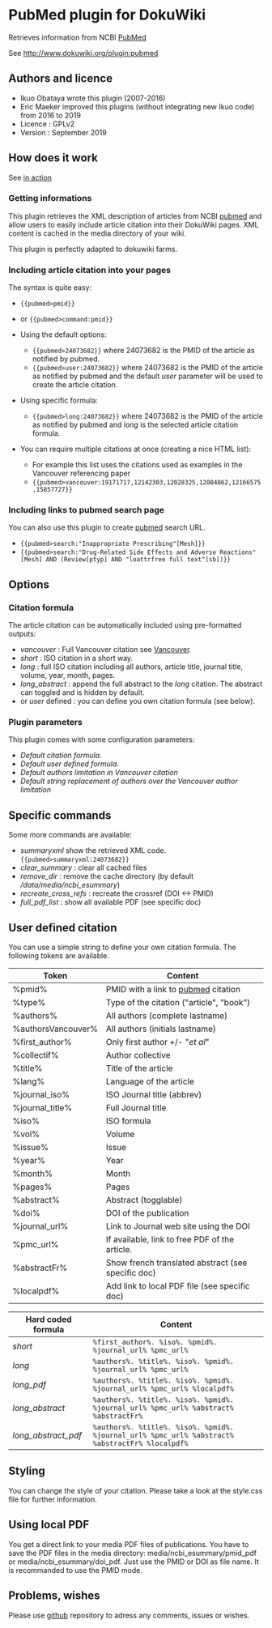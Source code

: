 # PubMed plugin for DokuWiki

Retrieves information from NCBI [PubMed]

See http://www.dokuwiki.org/plugin:pubmed

## Authors and licence

- Ikuo Obataya wrote this plugin (2007-2016)
- Eric Maeker improved this plugins (without integrating new Ikuo code) from 2016 to 2019
- Licence : GPLv2
- Version : September 2019

## How does it work

See [in action]

### Getting informations

This plugin retrieves the XML description of articles from NCBI [pubmed] and allow users to easily include article citation into their DokuWiki pages.
XML content is cached in the media directory of your wiki.

This plugin is perfectly adapted to dokuwiki farms.

### Including article citation into your pages

The syntax is quite easy:
- `{{pubmed>pmid}}`
- or `{{pubmed>command:pmid}}`

- Using the default options:
  - `{{pubmed>24073682}}` where 24073682 is the PMID of the article as notified by pubmed.
  - `{{pubmed>user:24073682}}` where 24073682 is the PMID of the article as notified by pubmed and the default *user* parameter will be used to create the article citation.

- Using specific formula:
  - `{{pubmed>long:24073682}}` where 24073682 is the PMID of the article as notified by pubmed and *long* is the selected article citation formula.

- You can require multiple citations at once (creating a nice HTML list):
  - For example this list uses the citations used as examples in the Vancouver referencing paper
  - `{{pubmed>vancouver:19171717,12142303,12028325,12084862,12166575,15857727}}`


### Including links to pubmed search page

You can also use this plugin to create [pubmed] search URL.
- `{{pubmed>search:"Inappropriate Prescribing"[Mesh]}}`
- `{{pubmed>search:"Drug-Related Side Effects and Adverse Reactions"[Mesh] AND (Review[ptyp] AND "loattrfree full text"[sb])}}`


## Options

### Citation formula

The article citation can be automatically included using pre-formatted outputs:
- *vancouver* : Full Vancouver citation see [Vancouver].
- *short* : ISO citation in a short way.
- *long* : full ISO citation including all authors, article title, journal title, volume, year, month, pages.
- *long_abstract* : append the full abstract to the *long* citation. The abstract can toggled and is hidden by default.
- or *user* defined : you can define you own citation formula (see below).

### Plugin parameters

This plugin comes with some configuration parameters:
- *Default citation formula*.
- *Default user defined formula*.
- *Default authors limitation in Vancouver citation*
- *Default string replacement of authors over the Vancouver author limitation*

## Specific commands

Some more commands are available:
- *summaryxml* show the retrieved XML code.
`{{pubmed>summaryxml:24073682}}`
- *clear_summary* : clear all cached files
- *remove_dir* : remove the cache directory (by default */data/media/ncbi_esummary*)
- *recreate_cross_refs* : recreate the crossref (DOI <-> PMID)
- *full_pdf_list* : show all available PDF (see specific doc)

## User defined citation

You can use a simple string to define your own citation formula. The following tokens are available.

Token    | Content
-------- | ---
%pmid% | PMID with a link to [pubmed] citation
%type% | Type of the citation ("article", "book")
%authors% | All authors (complete lastname)
%authorsVancouver% | All authors (initials lastname)
%first_author% | Only first author +/- "*et al*"
%collectif% | Author collective
%title% | Title of the article
%lang% | Language of the article
%journal_iso% | ISO Journal title (abbrev)
%journal_title% | Full Journal title
%iso% | ISO formula
%vol% | Volume
%issue% | Issue
%year% | Year
%month% | Month
%pages% | Pages
%abstract% | Abstract (togglable)
%doi% | DOI of the publication
%journal_url% | Link to Journal web site using the DOI
%pmc_url% | If available, link to free PDF of the article.
%abstractFr% | Show french translated abstract (see specific doc)
%localpdf% | Add link to local PDF file (see specific doc)

Hard coded formula    |  Content
--------------------- | ----------
*short*               | `%first_author%. %iso%. %pmid%. %journal_url% %pmc_url%`
*long*                | `%authors%. %title%. %iso%. %pmid%. %journal_url% %pmc_url%`
*long_pdf*            | `%authors%. %title%. %iso%. %pmid%. %journal_url% %pmc_url% %localpdf%`
*long_abstract*       | `%authors%. %title%. %iso%. %pmid%. %journal_url% %pmc_url% %abstract% %abstractFr%`
*long_abstract_pdf*   | `%authors%. %title%. %iso%. %pmid%. %journal_url% %pmc_url% %abstract% %abstractFr% %localpdf%`

## Styling

You can change the style of your citation. Please take a look at the style.css file for further information.

## Using local PDF

You get a direct link to your media PDF files of publications. You have to save the PDF files in the media directory: media/ncbi_esummary/pmid_pdf or media/ncbi_esummary/doi_pdf. Just use the PMID or DOI as file name. It is recommanded to use the PMID mode.

## Problems, wishes

Please use [github] repository to adress any comments, issues or wishes.

[pubmed]: https://www.ncbi.nlm.nih.gov/pubmed
[github]: https://github.com/EricMaeker/dokuwiki-plugin-pubmed/tree/dokuwiki-web-site
[in action]: https://www.maeker.fr/eric/wiki/fr:medical:cours:part:iatrogenese:references
[Vancouver]: https://www.nlm.nih.gov/bsd/uniform_requirements.html